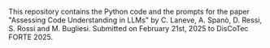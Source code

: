This repository contains the Python code and the prompts for the paper "Assessing Code Understanding in LLMs" by C. Laneve, A. Spanò, D. Ressi, S. Rossi and M. Bugliesi.
Submitted on February 21st, 2025 to DisCoTec FORTE 2025.
